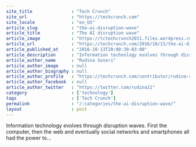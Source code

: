 ```yaml
---
site_title               : "Tech Crunch"
site_url                 : "https://techcrunch.com"
site_locale              : "en_US"
article_slug             : "the-ai-disruption-wave"
article_title            : "The AI disruption wave"
article_image            : "https://tctechcrunch2011.files.wordpress.com/2016/10/gettyimages-4964795042560x-80.jpg?w=764&h=400&crop=1"
article_url              : "https://techcrunch.com/2016/10/13/the-ai-disruption-wave/"
article_published_at     : "2016-10-13T20:00:39-03:00"
article_description      : "Information technology evolves through disruption waves. First the computer, then the web and eventually social networks and smartphones all had the power to..."
article_author_name      : "Rudina Seseri"
article_author_image     : null
article_author_biography : null
article_author_profile   : "https://techcrunch.com/contributor/rudina-seseri/"
article_author_facebook  : null
article_author_twitter   : "https://twitter.com/rudina11"
category                 : ['technology']
tags                     : ['Tech Crunch']
permalink                : "/:categories/the-ai-disruption-wave/"
layout                   : post
---
```


Information technology evolves through disruption waves. First the computer, then the web and eventually social networks and smartphones all had the power to...

